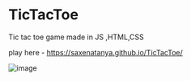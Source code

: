 # TicTacToe
Tic tac toe game made in JS ,HTML,CSS

play here - https://saxenatanya.github.io/TicTacToe/


![image](https://user-images.githubusercontent.com/82470912/123637914-8c3d1880-d7ec-11eb-832d-6733c4bded43.png)

